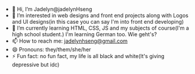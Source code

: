 - 👋 Hi, I’m Jadelyn@jadelynHseng
- 👀 I’m interested in web designs and front end projects along with Logos and UI designs(in this case you can say I'm into front end developing)
- 🌱 I’m currently learning HTML, CSS, JS and my subjects of course(I'm a high school student.) I'm learning German too. Wie geht's?
- 📫 How to reach me: jadelynhseng@gmail.com 
- 😄 Pronouns: they/them/she/her
- ⚡ Fun fact: no fun fact, my life is all black and white(It's giving depressive but idc)


